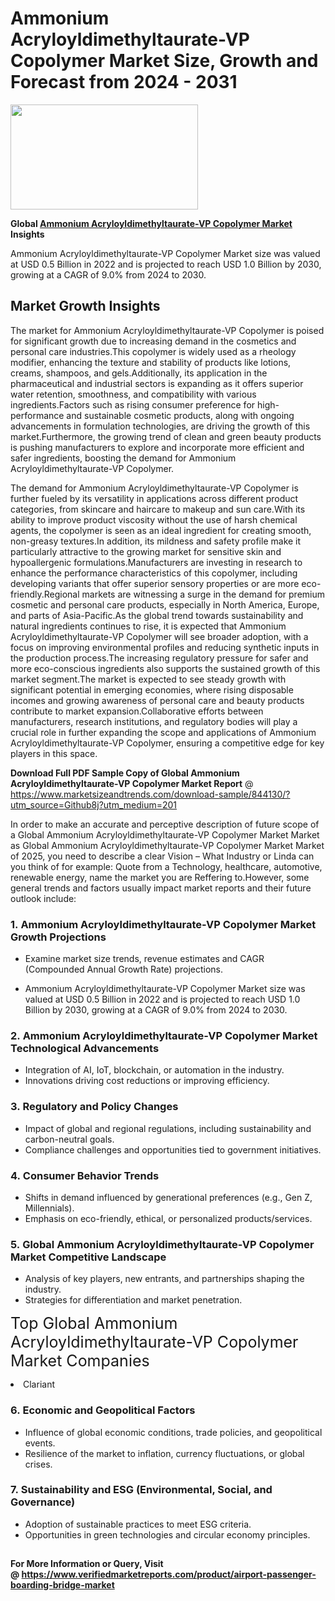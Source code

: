<H1>Ammonium Acryloyldimethyltaurate-VP Copolymer Market Size, Growth and Forecast from 2024 - 2031</H1><img class="aligncenter size-medium wp-image-584254" src="https://thirdeyenews.in/wp-content/uploads/2024/09/Global-Market-Research-300x168.jpeg" alt="" width="300" height="168" /><p><strong>Global&nbsp;<a href="https://www.marketsizeandtrends.com/download-sample/844130/?utm_source=Github8j?utm_medium=201">Ammonium Acryloyldimethyltaurate-VP Copolymer Market</a> Insights</strong></p><p>Ammonium Acryloyldimethyltaurate-VP Copolymer Market size was valued at USD 0.5 Billion in 2022 and is projected to reach USD 1.0 Billion by 2030, growing at a CAGR of 9.0% from 2024 to 2030.</p><p><h2>Market Growth Insights</h2> <p>The market for Ammonium Acryloyldimethyltaurate-VP Copolymer is poised for significant growth due to increasing demand in the cosmetics and personal care industries.This copolymer is widely used as a rheology modifier, enhancing the texture and stability of products like lotions, creams, shampoos, and gels.Additionally, its application in the pharmaceutical and industrial sectors is expanding as it offers superior water retention, smoothness, and compatibility with various ingredients.Factors such as rising consumer preference for high-performance and sustainable cosmetic products, along with ongoing advancements in formulation technologies, are driving the growth of this market.Furthermore, the growing trend of clean and green beauty products is pushing manufacturers to explore and incorporate more efficient and safer ingredients, boosting the demand for Ammonium Acryloyldimethyltaurate-VP Copolymer.</p> <p>The demand for Ammonium Acryloyldimethyltaurate-VP Copolymer is further fueled by its versatility in applications across different product categories, from skincare and haircare to makeup and sun care.With its ability to improve product viscosity without the use of harsh chemical agents, the copolymer is seen as an ideal ingredient for creating smooth, non-greasy textures.In addition, its mildness and safety profile make it particularly attractive to the growing market for sensitive skin and hypoallergenic formulations.Manufacturers are investing in research to enhance the performance characteristics of this copolymer, including developing variants that offer superior sensory properties or are more eco-friendly.Regional markets are witnessing a surge in the demand for premium cosmetic and personal care products, especially in North America, Europe, and parts of Asia-Pacific.As the global trend towards sustainability and natural ingredients continues to rise, it is expected that Ammonium Acryloyldimethyltaurate-VP Copolymer will see broader adoption, with a focus on improving environmental profiles and reducing synthetic inputs in the production process.The increasing regulatory pressure for safer and more eco-conscious ingredients also supports the sustained growth of this market segment.The market is expected to see steady growth with significant potential in emerging economies, where rising disposable incomes and growing awareness of personal care and beauty products contribute to market expansion.Collaborative efforts between manufacturers, research institutions, and regulatory bodies will play a crucial role in further expanding the scope and applications of Ammonium Acryloyldimethyltaurate-VP Copolymer, ensuring a competitive edge for key players in this space.</p> <p><span class=""><strong>Download Full PDF Sample Copy of Global Ammonium Acryloyldimethyltaurate-VP Copolymer Market Report</strong> @ <a href="https://www.marketsizeandtrends.com/download-sample/844130/?utm_source=Github8j?utm_medium=201" target="_blank">https://www.marketsizeandtrends.com/download-sample/844130/?utm_source=Github8j?utm_medium=201</a></span></p><p>In order to make an accurate and perceptive description of future scope of a Global&nbsp;Ammonium Acryloyldimethyltaurate-VP Copolymer Market Market as Global&nbsp;Ammonium Acryloyldimethyltaurate-VP Copolymer Market Market of 2025, you need to describe a clear Vision &ndash; What Industry or Linda can you think of for example: Quote from a Technology, healthcare, automotive, renewable energy, name the market you are Reffering to.However, some general trends and factors usually impact market reports and their future outlook include:</p><h3>1.&nbsp;<strong>Ammonium Acryloyldimethyltaurate-VP Copolymer Market Growth Projections</strong></h3><ul><li>Examine market size trends, revenue estimates and CAGR (Compounded Annual Growth Rate) projections.</li><li><p>Ammonium Acryloyldimethyltaurate-VP Copolymer Market size was valued at USD 0.5 Billion in 2022 and is projected to reach USD 1.0 Billion by 2030, growing at a CAGR of 9.0% from 2024 to 2030.</p></li></ul><h3>2.&nbsp;<strong>Ammonium Acryloyldimethyltaurate-VP Copolymer Market Technological Advancements</strong></h3><ul><li>Integration of AI, IoT, blockchain, or automation in the industry.</li><li>Innovations driving cost reductions or improving efficiency.</li></ul><h3>3.&nbsp;<strong>Regulatory and Policy Changes</strong></h3><ul><li>Impact of global and regional regulations, including sustainability and carbon-neutral goals.</li><li>Compliance challenges and opportunities tied to government initiatives.</li></ul><h3>4.&nbsp;<strong>Consumer Behavior Trends</strong></h3><ul><li>Shifts in demand influenced by generational preferences (e.g., Gen Z, Millennials).</li><li>Emphasis on eco-friendly, ethical, or personalized products/services.</li></ul><h3>5.&nbsp;<strong>Global Ammonium Acryloyldimethyltaurate-VP Copolymer Market Competitive Landscape</strong></h3><ul><li>Analysis of key players, new entrants, and partnerships shaping the industry.</li><li>Strategies for differentiation and market penetration.</li></ul><p data-pm-slice="1 1 []"><span style="color: inherit; font-family: inherit; font-size: 25px;">Top Global Ammonium Acryloyldimethyltaurate-VP Copolymer Market Companies</span></p><div class="" data-test-id=""><p><li>Clariant</li></p></div><h3>6.&nbsp;<strong>Economic and Geopolitical Factors</strong></h3><ul><li>Influence of global economic conditions, trade policies, and geopolitical events.</li><li>Resilience of the market to inflation, currency fluctuations, or global crises.</li></ul><h3>7.&nbsp;<strong>Sustainability and ESG (Environmental, Social, and Governance)</strong></h3><ul><li>Adoption of sustainable practices to meet ESG criteria.</li><li>Opportunities in green technologies and circular economy principles.</li></ul><h2><strong style="font-size: 14px;">For More Information or Query, Visit @&nbsp;</strong><a style="background-color: #ffffff; font-size: 14px;" href="https://www.marketsizeandtrends.com/report/ammonium-acryloyldimethyltaurate-vp-copolymer-market/" target="_blank">https://www.verifiedmarketreports.com/product/airport-passenger-boarding-bridge-market</a></h2>